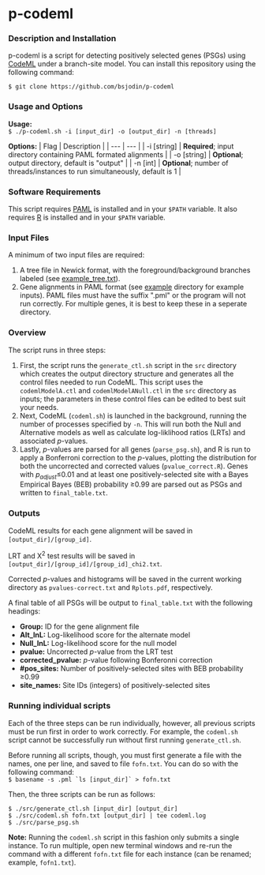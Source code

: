 
# p-codeml
### Description and Installation
p-codeml is a script for detecting positively selected genes (PSGs) using [CodeML](http://evomics.org/learning/phylogenetics/paml/) under a branch-site model. You can install this repository using the following command:

```$ git clone https://github.com/bsjodin/p-codeml```

### Usage and Options
**Usage:**\
```$ ./p-codeml.sh -i [input_dir] -o [output_dir] -n [threads]```

**Options:**
| Flag | Description |
| --- | --- |
| -i [string] | **Required**; input directory containing PAML formated alignments |
| -o [string] | **Optional**; output directory, default is "output" |
| -n [int] | **Optional**; number of threads/instances to run simultaneously, default is 1 |
  
### Software Requirements
This script requires [PAML](http://evomics.org/learning/phylogenetics/paml/) is installed and in your ```$PATH``` variable. It also requires [R](https://www.r-project.org/) is installed and in your ```$PATH``` variable.

### Input Files
A minimum of two input files are required:

1) A tree file in Newick format, with the foreground/background branches labeled (see [example_tree.txt](example/example_tree.txt)).
2) Gene alignments in PAML format (see [example](example/) directory for example inputs). PAML files must have the suffix ".pml" or the program will not run correctly. For multiple genes, it is best to keep these in a seperate directory.

### Overview
The script runs in three steps:

1) First, the script runs the ```generate_ctl.sh``` script in the ```src``` directory which creates the output directory structure and generates all the control files needed to run CodeML. This script uses the `codemlModelA.ctl` and `codemlModelANull.ctl` in the `src` directory as inputs; the parameters in these control files can be edited to best suit your needs.
2) Next, CodeML (`codeml.sh`) is launched in the background, running the number of processes specified by ```-n```. This will run both the Null and Alternative models as well as calculate log-liklihood ratios (LRTs) and associated *p*-values.
3) Lastly, *p*-values are parsed for all genes (`parse_psg.sh`), and R is run to apply a Bonferroni correction to the *p*-values, plotting the distribution for both the uncorrected and corrected values (`pvalue_correct.R`). Genes with *p*<sub>*adjust*</sub>≤0.01 and at least one positively-selected site with a Bayes Empirical Bayes (BEB) probability ≥0.99 are parsed out as PSGs and written to `final_table.txt`.

### Outputs
CodeML results for each gene alignment will be saved in `[output_dir]/[group_id]`. 

LRT and Χ<sup>2</sup> test results will be saved in `[output_dir]/[group_id]/[group_id]_chi2.txt`. 

Corrected *p*-values and histograms will be saved in the current working directory as `pvalues-correct.txt` and `Rplots.pdf`, respectively.

A final table of all PSGs will be output to `final_table.txt` with the following headings:
 - **Group:** ID for the gene alignment file
 - **Alt_lnL:** Log-likelihood score for the alternate model
 - **Null_lnL:** Log-likelihood score for the null model
 - **pvalue:** Uncorrected *p*-value from the LRT test
 - **corrected_pvalue:** *p*-value following Bonferonni correction
 - **#pos_sites:** Number of positively-selected sites with BEB probability ≥0.99
 - **site_names:** Site IDs (integers) of positively-selected sites

### Running individual scripts
Each of the three steps can be run individually, however, all previous scripts must be run first in order to work correctly. For example, the `codeml.sh` script cannot be successfully run without first running `generate_ctl.sh`. 

Before running all scripts, though, you must first generate a file with the names, one per line, and saved to file `fofn.txt`. You can do so with the following command:\
```$ basename -s .pml `ls [input_dir]` > fofn.txt```

Then, the three scripts can be run as follows:

`$ ./src/generate_ctl.sh [input_dir] [output_dir]`\
`$ ./src/codeml.sh fofn.txt [output_dir] | tee codeml.log`\
`$ ./src/parse_psg.sh`

**Note:** Running the `codeml.sh` script in this fashion only submits a single instance. To run multiple, open new terminal windows and re-run the command with a different `fofn.txt` file for each instance (can be renamed; example, `fofn1.txt`).
